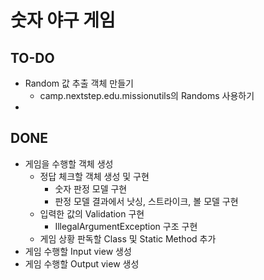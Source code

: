 # 숫자 야구 게임

## TO-DO

* Random 값 추출 객체 만들기
    * camp.nextstep.edu.missionutils의 Randoms 사용하기
*

## DONE
* 게임을 수행할 객체 생성
    * 정답 체크할 객체 생성 및 구현
        * 숫자 판정 모델 구현
        * 판정 모델 결과에서 낫싱, 스트라이크, 볼 모델 구현
    * 입력한 값의 Validation 구현
        * IllegalArgumentException 구조 구현
    * 게임 상황 판독할 Class 및 Static Method 추가
* 게임 수행할 Input view 생성
* 게임 수행할 Output view 생성